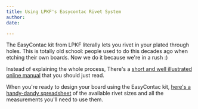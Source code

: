```yaml
---
title: Using LPKF's Easycontac Rivet System
author: 
date: 

---
```


The EasyContac kit from LPKF literally lets you rivet in your plated through holes. This is totally old school: people used to do this decades ago when etching their own boards. Now we do it because we're in a rush :) 

Instead of explaining the whole process, There's a [short and well illustrated online manual](http://www.lpkfusa.com/downloads/support/docs/man_ec.pdf) that you should just read.

When you're ready to design your board using the EasyContac kit, [here's a handy-dandy spreadsheet](https://docs.google.com/spreadsheet/ccc?key=0Aozy_fDkVOQedEwwQkxTMzdDd0ZLU2RueUVmYlI3Unc) of the available rivet sizes and all the measurements you'll need to use them.
